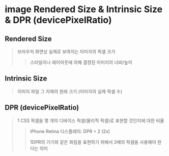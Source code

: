 # image Rendered Size & Intrinsic Size & DPR (devicePixelRatio)

## Rendered Size

> 브라우저 화면상 실제로 보여지는 이미지의 픽셀 크기
>
> > 스타일이나 레이아웃에 의해 결정된 이미지의 너비/높이

## Intrinsic Size

> 이미지 파일 그 자체의 원래 크기 (이미지의 실제 픽셀 수)

## DPR (devicePixelRatio)

> 1 CSS 픽셀을 몇 개의 디바이스 픽셀(물리적 픽셀)로 표현할 것인지에 대한 비율
>
> > iPhone Retina 디스플레이: DPR = 2 (2x)
> >
> > 1DPR의 기기와 같은 화질을 표현하기 위해서 2배의 픽셀을 사용해야 한다는 의미
